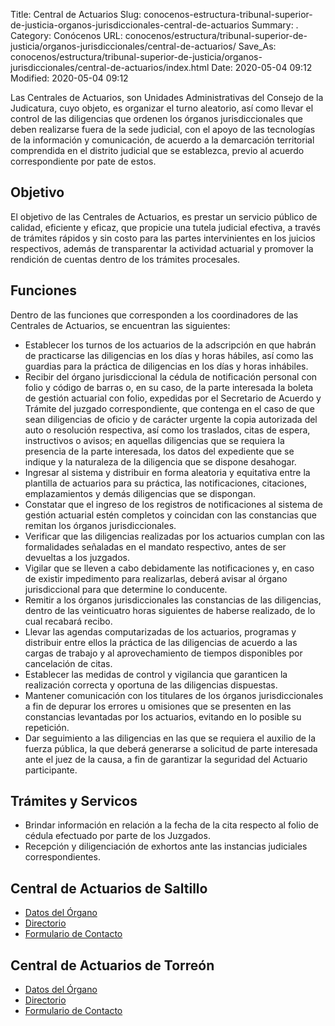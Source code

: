 Title: Central de Actuarios
Slug: conocenos-estructura-tribunal-superior-de-justicia-organos-jurisdiccionales-central-de-actuarios
Summary: .
Category: Conócenos
URL: conocenos/estructura/tribunal-superior-de-justicia/organos-jurisdiccionales/central-de-actuarios/
Save_As: conocenos/estructura/tribunal-superior-de-justicia/organos-jurisdiccionales/central-de-actuarios/index.html
Date: 2020-05-04 09:12
Modified: 2020-05-04 09:12



Las Centrales de Actuarios, son Unidades Administrativas del Consejo de la Judicatura, cuyo objeto, es organizar el turno aleatorio, así como llevar el control de las diligencias que ordenen los órganos jurisdiccionales que deben realizarse fuera de la sede judicial, con el apoyo de las tecnologías de la información y comunicación, de acuerdo a la demarcación territorial comprendida en el distrito judicial que se establezca, previo al acuerdo correspondiente por pate de estos.

## Objetivo

El objetivo de las Centrales de Actuarios, es prestar un servicio público de calidad, eficiente y eficaz, que propicie una tutela judicial efectiva, a través de trámites rápidos y sin costo para las partes intervinientes en los juicios respectivos, además de transparentar la actividad actuarial y promover la rendición de cuentas dentro de los trámites procesales.

## Funciones

Dentro de las funciones que corresponden a los coordinadores de las Centrales de Actuarios, se encuentran las siguientes:

- Establecer los turnos de los actuarios de la adscripción en que habrán de practicarse las diligencias en los días y horas hábiles, así como las guardias para la práctica de diligencias en los días y horas inhábiles.
- Recibir del órgano jurisdiccional la cédula de notificación personal con folio y código de barras o, en su caso, de la parte interesada la boleta de gestión actuarial con folio, expedidas por el Secretario de Acuerdo y Trámite del juzgado correspondiente,  que contenga en el caso de que sean diligencias de oficio y de carácter urgente la copia autorizada del auto o resolución respectiva, así como los traslados, citas de espera, instructivos o avisos; en aquellas diligencias que se requiera la presencia de la parte interesada, los datos del expediente que se indique y la naturaleza de la diligencia que se dispone desahogar.
- Ingresar al sistema y distribuir en forma aleatoria y equitativa entre la plantilla de actuarios para su práctica, las notificaciones, citaciones, emplazamientos y demás diligencias que se dispongan.
- Constatar que el ingreso de los registros de notificaciones al sistema de gestión actuarial estén completos y coincidan con las constancias que remitan los órganos jurisdiccionales.
- Verificar que las diligencias realizadas por los actuarios cumplan con las formalidades señaladas en el mandato respectivo, antes de ser devueltas a los juzgados.
- Vigilar que se lleven a cabo debidamente las notificaciones y, en caso de existir impedimento para realizarlas, deberá avisar al órgano jurisdiccional para que determine lo conducente.
- Remitir a los órganos jurisdiccionales las constancias de las diligencias, dentro de las veinticuatro horas siguientes de haberse realizado, de lo cual recabará recibo.
- Llevar las agendas computarizadas de los actuarios, programas y distribuir entre ellos la práctica de las diligencias de acuerdo a las cargas de trabajo y al aprovechamiento de tiempos disponibles por cancelación de citas.
- Establecer las medidas de control y vigilancia que garanticen la realización correcta y oportuna de las diligencias dispuestas.
- Mantener comunicación con los titulares de los órganos jurisdiccionales a fin de depurar los errores u omisiones que se presenten en las constancias levantadas por los actuarios, evitando en lo posible su repetición.
- Dar seguimiento a las diligencias en las que se requiera el auxilio de la fuerza pública, la que deberá generarse a solicitud de parte interesada ante el juez de la causa, a fin de garantizar la seguridad del Actuario participante.

## Trámites y Servicos

- Brindar información en relación a la fecha de la cita respecto al folio de cédula efectuado por parte de los Juzgados.
- Recepción y diligenciación de exhortos ante las instancias judiciales correspondientes.

## Central de Actuarios de Saltillo

* [Datos del Órgano](saltillo/datos-del-organo/)
* [Directorio](saltillo/directorio/)
* [Formulario de Contacto](saltillo/formulario-de-contacto/)

## Central de Actuarios de Torreón

* [Datos del Órgano](torreon/datos-del-organo/)
* [Directorio](torreon/directorio/)
* [Formulario de Contacto](torreon/formulario-de-contacto/)



